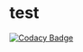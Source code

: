 # test

[![Codacy Badge](https://api.codacy.com/project/badge/Grade/b71c448be1444edeb4a120d4b0ebc7e4)](https://app.codacy.com/gh/jules-cesar/test?utm_source=github.com&utm_medium=referral&utm_content=jules-cesar/test&utm_campaign=Badge_Grade_Settings)